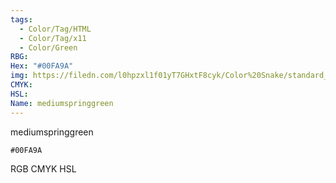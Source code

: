 ```yaml
---
tags:
  - Color/Tag/HTML
  - Color/Tag/x11
  - Color/Green
RBG: 
Hex: "#00FA9A"
img: https://filedn.com/l0hpzxl1f01yT7GHxtF8cyk/Color%20Snake/standard_csv_to_svg/00FA9A.svg
CMYK: 
HSL: 
Name: mediumspringgreen
---
```

mediumspringgreen
```palette
#00FA9A
```
RGB
CMYK
HSL